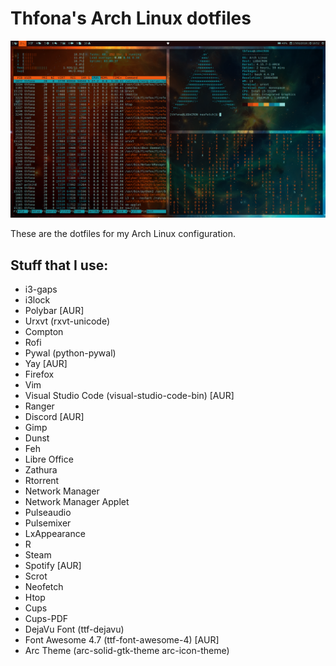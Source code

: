 # Thfona's Arch Linux dotfiles

![Screenshot](Screenshot.png)

These are the dotfiles for my Arch Linux configuration.


## Stuff that I use:

+ i3-gaps
+ i3lock
+ Polybar [AUR]
+ Urxvt (rxvt-unicode)
+ Compton
+ Rofi
+ Pywal (python-pywal)
+ Yay [AUR]
+ Firefox
+ Vim
+ Visual Studio Code (visual-studio-code-bin) [AUR]
+ Ranger
+ Discord [AUR]
+ Gimp
+ Dunst
+ Feh
+ Libre Office
+ Zathura
+ Rtorrent
+ Network Manager
+ Network Manager Applet
+ Pulseaudio
+ Pulsemixer
+ LxAppearance
+ R
+ Steam
+ Spotify [AUR]
+ Scrot
+ Neofetch
+ Htop
+ Cups
+ Cups-PDF
+ DejaVu Font (ttf-dejavu)
+ Font Awesome 4.7 (ttf-font-awesome-4) [AUR]
+ Arc Theme (arc-solid-gtk-theme arc-icon-theme)

